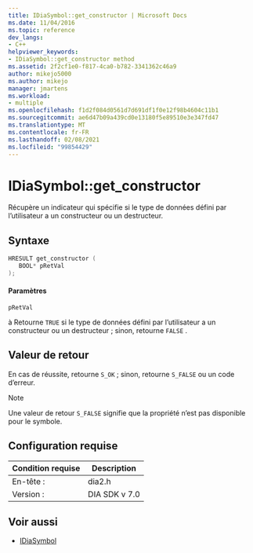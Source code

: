 ```yaml
---
title: IDiaSymbol::get_constructor | Microsoft Docs
ms.date: 11/04/2016
ms.topic: reference
dev_langs:
- C++
helpviewer_keywords:
- IDiaSymbol::get_constructor method
ms.assetid: 2f2cf1e0-f817-4ca0-b782-3341362c46a9
author: mikejo5000
ms.author: mikejo
manager: jmartens
ms.workload:
- multiple
ms.openlocfilehash: f1d2f084d0561d7d691df1f0e12f98b4604c11b1
ms.sourcegitcommit: ae6d47b09a439cd0e13180f5e89510e3e347fd47
ms.translationtype: MT
ms.contentlocale: fr-FR
ms.lasthandoff: 02/08/2021
ms.locfileid: "99854429"
---
```

# <a name="idiasymbolget_constructor"></a>IDiaSymbol::get_constructor
Récupère un indicateur qui spécifie si le type de données défini par l’utilisateur a un constructeur ou un destructeur.

## <a name="syntax"></a>Syntaxe

```C++
HRESULT get_constructor ( 
   BOOL* pRetVal
);
```

#### <a name="parameters"></a>Paramètres
 `pRetVal`

à Retourne `TRUE` si le type de données défini par l’utilisateur a un constructeur ou un destructeur ; sinon, retourne `FALSE` .

## <a name="return-value"></a>Valeur de retour
 En cas de réussite, retourne `S_OK` ; sinon, retourne `S_FALSE` ou un code d’erreur.

> [!NOTE]
> Une valeur de retour `S_FALSE` signifie que la propriété n’est pas disponible pour le symbole.

## <a name="requirements"></a>Configuration requise

|Condition requise|Description|
|-----------------|-----------------|
|En-tête :|dia2.h|
|Version :|DIA SDK v 7.0|

## <a name="see-also"></a>Voir aussi
- [IDiaSymbol](../../debugger/debug-interface-access/idiasymbol.md)